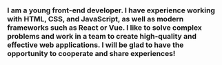 <h3>I am a young front-end developer. I have experience working with HTML, CSS, and JavaScript, as well as modern frameworks such as React or Vue.  I like to solve complex problems and work in a team to create high-quality and effective web applications. I will be glad to have the opportunity to cooperate and share experiences!</h3>
